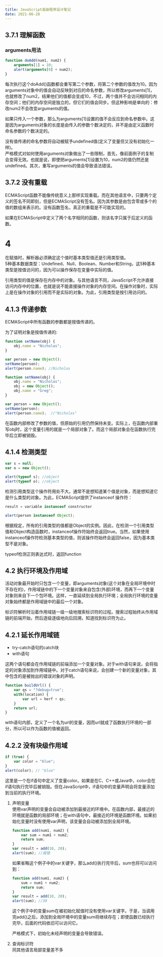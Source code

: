 ```yaml
---
title: JavaScript高级程序设计笔记
date: 2021-06-28
---  
```



## 3.7.1 理解函数

### arguments用法
```js
function doAdd(num1, num2) {
    arguments[1] = 10;
    alert(arguments[0] + num2);
}
```

每次执行这个doAdd()函数都会重写第二个参数，将第二个参数的值改为10。因为arguments对象中的值会自动反映到对应的命名参数，所以修改arguments[1]，也就修改了num2，结果他们的值都会变成10，不过，两个值并不会访问相同的内存空间；他们的内存空间是独立的，但它们的值会同步。但这种影响是单向的：修改num2不会改变arguments的值。   

如果只传入一个参数，那么为arguments[1]设置的值不会反应到命名参数中。这是因为arguments对象的长度是由传入的参数个数决定的，并不是由定义函数时命名参数的个数决定的。   

没有值传递的命名参数将自动被赋予undefined值(定义了变量但又没有初始化一样)。  
严格模式对如何使用arguments对象做出了一些限制，首先，像前面例子的复制会变得无效。也就是说，即使把arguments[1]设置为10，num2的值仍然还是undefined。其次，重写arguments的值会导致语法错误。  

## 3.7.2 没有重载  

ECMAScript函数不能像传统意义上那样实现重载。而在其他语言中，只要两个定义的签名不同即刻，但是ECMAScript没有签名。因为其参数是由包含零或多个的值的数组来表示的。没有函数签名，真正的重载是不可能实现的。  

如果在ECMAScript中定义了两个名字相同的函数，则该名字只属于后定义的函数。  


# 4   
在赋值时，解析器必须确定这个值时基本类型值还是引用类型值。  
5种基本数据类型：Undefined、Null、Boolean、Number和String，这5种基本类型是按值访问的，因为可以操作保存在变量中实际的值。  

引用类型的值是保存在内存中的对象。与其他语言不同，JavaScript不允许直接访问内存中的位置，也就是说不能直接操作对象的内存空间。在操作对象时，实际上是在操作对象的引用而不是实际的对象。为此，引用类型是按引用访问的。   


## 4.1.3 传递参数  
ECMAScript中所有函数的参数都是按值传递的。   

为了证明对象是按值传递的:    

```js
function setName(obj) {
    obj.name = "Nicholas";
}

var person = new Object();
setName(person);
alert(person.name); //Nicholas
```


```js
function setName(obj) {
    obj.name = "Nicholas";
    obj = new Object();
    obj.name = "Greg";
}

var person = new Object();
setName(person);
alert(person.name);  //"Nicholas"
```

在函数内部修改了参数的值，但原始的引用仍然保持未变。实际上，在函数内部重写obj时，这个变量引用的就是一个局部对象了。而这个局部对象会在函数执行完毕后立即被销毁。  


## 4.1.4 检测类型   

```js
var s = null;
var o = new Object();

alert(typeof s); //object
alert(typeof o); //object
```

检测引用类型这个操作符用处不大。通常不是想知道某个值是对象，而是想知道它是什么类型的对象。为此，ECMAScript提供了instanceof 操作符：  

```js
result = variable instanceof constructor
```


```js
alert(person instanceof Object);  
``` 

根据规定，所有的引用类型的值都是Object的实例。因此，在检测一个引用类型值和Object构造函数时，instanceof操作符始终会返回true。当然，如果使用instanceof操作符检测基本类型的值，则该操作符始终会返回false，因为基本类型不是对象。  

typeof检测正则表达式时，返回function  


## 4.2 执行环境及作用域   

活动对象最开始时只包含一个变量，即arguments对象(这个对象在全局环境中时不存在的)，作用域链中的下一个变量对象来自包含(外部)环境，而再下一个变量对象则来自下一个包环境。这样，一直延续到全局执行环境；全局执行环境的变量对象始终都是作用域链中的最后一个对象。  

标识符解析时沿着作用域链一级一级地搜索标识符的过程。搜索过程始终从作用域链的前端开始，然后逐级逐级地向后回溯，知道找到标识符为止。


## 4.2.1 延长作用域链  

+ try-catch语句的catch块  
+ with语句  

这两个语句都会在作用域链的前端添加一个变量对象。对于with语句来说，会将指定的对象添加到作用域链中。对于catch语句来说，会创建一个新的变量对象，其中包含的是被抛出的错误对象的声明。  

```js
function buildUrl() {
    var qs = "?debug=true";
    with(location) {
        var url = herf + qs;
    }
    return url;
}
```  


with语句内部，定义了一个名为url的变量，因而url就成了函数执行环境的一部分，所以可以作为函数的值被返回。  


## 4.2.2 没有块级作用域  

```js
if (true) {
    var color = "blue";
}
alert(color); // "blue"
```


这里是一个在if语句中定义了变量color。如果是在C、C++或Java中，color会在if语句执行完毕后被销毁。但在JavaScript中，if语句中的变量声明会将变量添加到当前的执行环境。  


1. 声明变量  
   使用var声明的变量会自动被添加到最接近的环境中。在函数内部，最接近的环境就是函数的局部环境；在with语句中，最接近的环境是函数环境。如果初始化变量时没有使用var声明，该变量会自动被添加到全局环境。   
   ```js
   function add(num1, num2) {
       var sum = num1 + num2;
       return sum;
   }
   var result = add(10, 20);
   alert(sum); //报错
   ```  
   如果省略这个例子中的var关键字，那么add()执行完毕后，sum也将可以访问到：  
   
   ```js
   function add(num1, num2) {
       sum = num1 + num2;
       return sum;
   }
   var result = add(10, 20);
   alert(sum); //30
   ```

   这个例子中的变量sum在被初始化赋值时没有使用var关键字。于是，当调用完add()之后，添加到全局环境中的变量sum将继续存在；即使函数已经执行完毕，后面的代码依旧可以访问它。  

   严格模式下，初始化未经声明的变量会导致错误。   

2. 查询标识符  
   同其他语言局部变量差不多  


   
































